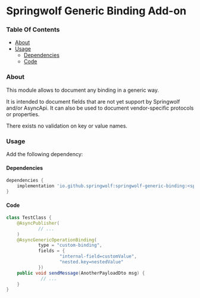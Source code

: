 # Springwolf Generic Binding Add-on

### Table Of Contents

- [About](#about)
- [Usage](#usage)
    - [Dependencies](#dependencies)
    - [Code](#code)

### About

This module allows to document any binding in a generic way.

It is intended to document fields that are not yet support by Springwolf and/or AsyncApi.
It can also be used to document vendor-specific protocols or properties.

There exists no validation on key or value names.

### Usage

Add the following dependency:

#### Dependencies

```groovy
dependencies {
    implementation 'io.github.springwolf:springwolf-generic-binding:<springwolf-version>'
}
```

#### Code

```java
class TestClass {
    @AsyncPublisher(
            // ...
    )
    @AsyncGenericOperationBinding(
            type = "custom-binding",
            fields = {
                    "internal-field=customValue", 
                    "nested.key=nestedValue"
            })
    public void sendMessage(AnotherPayloadDto msg) {
             // ...
    }
}
```
